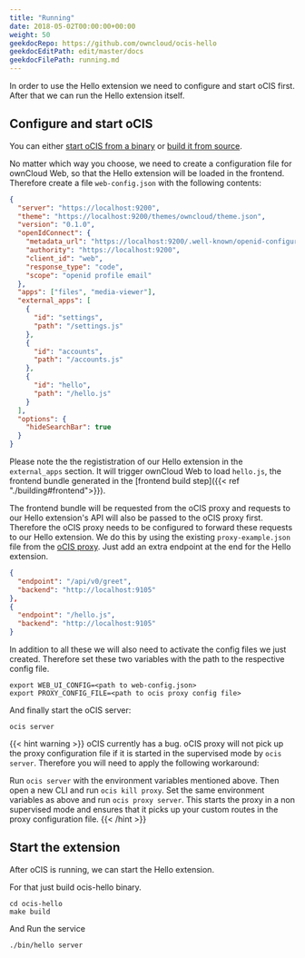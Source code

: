 ```yaml
---
title: "Running"
date: 2018-05-02T00:00:00+00:00
weight: 50
geekdocRepo: https://github.com/owncloud/ocis-hello
geekdocEditPath: edit/master/docs
geekdocFilePath: running.md
---
```


In order to use the Hello extension we need to configure and start oCIS first. After that we can run the Hello extension itself.

## Configure and start oCIS
You can either [start oCIS from a binary](https://owncloud.dev/ocis/getting-started/#binaries) or [build it from source](https://owncloud.dev/ocis/development/build/#build-the-ocis-binary).

No matter which way you choose, we need to create a configuration file for ownCloud Web, so that the Hello extension will be loaded in the frontend. Therefore create a file `web-config.json` with the following contents:
```json
{
  "server": "https://localhost:9200",
  "theme": "https://localhost:9200/themes/owncloud/theme.json",
  "version": "0.1.0",
  "openIdConnect": {
    "metadata_url": "https://localhost:9200/.well-known/openid-configuration",
    "authority": "https://localhost:9200",
    "client_id": "web",
    "response_type": "code",
    "scope": "openid profile email"
  },
  "apps": ["files", "media-viewer"],
  "external_apps": [
    {
      "id": "settings",
      "path": "/settings.js"
    },
    {
      "id": "accounts",
      "path": "/accounts.js"
    },
    {
      "id": "hello",
      "path": "/hello.js"
    }
  ],
  "options": {
    "hideSearchBar": true
  }
}

```

Please note the the regististration of our Hello extension in the `external_apps` section. It will trigger ownCloud Web to load `hello.js`, the frontend bundle generated in the [frontend build step]({{< ref "./building#frontend">}}).

The frontend bundle will be requested from the oCIS proxy and requests to our Hello extension's API will also be passed to the oCIS proxy first. Therefore the oCIS proxy needs to be configured to forward these requests to our Hello extension.
We do this by using the existing `proxy-example.json` file from the [oCIS proxy](https://github.com/owncloud/ocis/blob/master/proxy/config/proxy-example.json). Just add an extra endpoint at the end for the Hello extension.

```json
{
  "endpoint": "/api/v0/greet",
  "backend": "http://localhost:9105"
},
{
  "endpoint": "/hello.js",
  "backend": "http://localhost:9105"
}
```

In addition to all these we will also need to activate the config files we just created. Therefore set these two variables with the path to the respective config file.
```
export WEB_UI_CONFIG=<path to web-config.json>
export PROXY_CONFIG_FILE=<path to ocis proxy config file>
```
And finally start the oCIS server:
```
ocis server
```

{{< hint warning >}}
oCIS currently has a bug. oCIS proxy will not pick up the proxy configuration file if it is started in the supervised mode by `ocis server`. Therefore you will need to apply the following workaround:

Run `ocis server` with the environment variables mentioned above. Then open a new CLI and run `ocis kill proxy`. Set the same environment variables as above and run `ocis proxy server`. This starts the proxy in a non supervised mode and ensures that it picks up your custom routes in the proxy configuration file.
{{< /hint >}}

## Start the extension

After oCIS is running, we can start the Hello extension.

For that just build ocis-hello binary.
```
cd ocis-hello
make build
```
And Run the service
```
./bin/hello server
```
